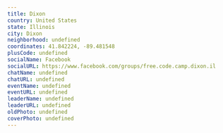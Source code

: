 ```yaml
---
title: Dixon
country: United States
state: Illinois
city: Dixon
neighborhood: undefined
coordinates: 41.842224, -89.481548
plusCode: undefined
socialName: Facebook
socialURL: https://www.facebook.com/groups/free.code.camp.dixon.il
chatName: undefined
chatURL: undefined
eventName: undefined
eventURL: undefined
leaderName: undefined
leaderURL: undefined
oldPhoto: undefined
coverPhoto: undefined
---
```

